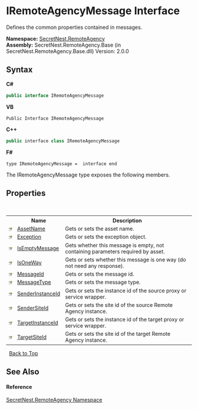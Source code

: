 # IRemoteAgencyMessage Interface
 

Defines the common properties contained in messages.

**Namespace:**&nbsp;<a href="N_SecretNest_RemoteAgency">SecretNest.RemoteAgency</a><br />**Assembly:**&nbsp;SecretNest.RemoteAgency.Base (in SecretNest.RemoteAgency.Base.dll) Version: 2.0.0

## Syntax

**C#**<br />
``` C#
public interface IRemoteAgencyMessage
```

**VB**<br />
``` VB
Public Interface IRemoteAgencyMessage
```

**C++**<br />
``` C++
public interface class IRemoteAgencyMessage
```

**F#**<br />
``` F#
type IRemoteAgencyMessage =  interface end
```

The IRemoteAgencyMessage type exposes the following members.


## Properties
&nbsp;<table><tr><th></th><th>Name</th><th>Description</th></tr><tr><td>![Public property](media/pubproperty.gif "Public property")</td><td><a href="P_SecretNest_RemoteAgency_IRemoteAgencyMessage_AssetName">AssetName</a></td><td>
Gets or sets the asset name.</td></tr><tr><td>![Public property](media/pubproperty.gif "Public property")</td><td><a href="P_SecretNest_RemoteAgency_IRemoteAgencyMessage_Exception">Exception</a></td><td>
Gets or sets the exception object.</td></tr><tr><td>![Public property](media/pubproperty.gif "Public property")</td><td><a href="P_SecretNest_RemoteAgency_IRemoteAgencyMessage_IsEmptyMessage">IsEmptyMessage</a></td><td>
Gets whether this message is empty, not containing parameters required by asset.</td></tr><tr><td>![Public property](media/pubproperty.gif "Public property")</td><td><a href="P_SecretNest_RemoteAgency_IRemoteAgencyMessage_IsOneWay">IsOneWay</a></td><td>
Gets or sets whether this message is one way (do not need any response).</td></tr><tr><td>![Public property](media/pubproperty.gif "Public property")</td><td><a href="P_SecretNest_RemoteAgency_IRemoteAgencyMessage_MessageId">MessageId</a></td><td>
Gets or sets the message id.</td></tr><tr><td>![Public property](media/pubproperty.gif "Public property")</td><td><a href="P_SecretNest_RemoteAgency_IRemoteAgencyMessage_MessageType">MessageType</a></td><td>
Gets or sets the message type.</td></tr><tr><td>![Public property](media/pubproperty.gif "Public property")</td><td><a href="P_SecretNest_RemoteAgency_IRemoteAgencyMessage_SenderInstanceId">SenderInstanceId</a></td><td>
Gets or sets the instance id of the source proxy or service wrapper.</td></tr><tr><td>![Public property](media/pubproperty.gif "Public property")</td><td><a href="P_SecretNest_RemoteAgency_IRemoteAgencyMessage_SenderSiteId">SenderSiteId</a></td><td>
Gets or sets the site id of the source Remote Agency instance.</td></tr><tr><td>![Public property](media/pubproperty.gif "Public property")</td><td><a href="P_SecretNest_RemoteAgency_IRemoteAgencyMessage_TargetInstanceId">TargetInstanceId</a></td><td>
Gets or sets the instance id of the target proxy or service wrapper.</td></tr><tr><td>![Public property](media/pubproperty.gif "Public property")</td><td><a href="P_SecretNest_RemoteAgency_IRemoteAgencyMessage_TargetSiteId">TargetSiteId</a></td><td>
Gets or sets the site id of the target Remote Agency instance.</td></tr></table>&nbsp;
<a href="#iremoteagencymessage-interface">Back to Top</a>

## See Also


#### Reference
<a href="N_SecretNest_RemoteAgency">SecretNest.RemoteAgency Namespace</a><br />